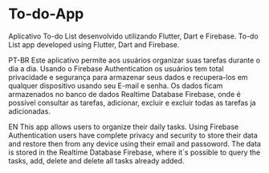 # To-do-App
Aplicativo To-do List desenvolvido utilizando Flutter, Dart e Firebase.
To-do List app developed using Flutter, Dart and Firebase.

PT-BR
Este aplicativo permite aos usuários organizar suas tarefas durante o dia a dia. 
Usando o Firebase Authentication os usuários tem total privacidade e segurança para armazenar seus dados e recupera-los em qualquer dispositivo usando seu E-mail e senha. 
Os dados ficam armazenados no banco de dados Realtime Database Firebase, onde é possível consultar as tarefas, adicionar, excluir e excluir todas as tarefas ja adicionadas. 

EN
This app allows users to organize their daily tasks. 
Using Firebase Authentication users have complete privacy and security to store their data and restore then from any device using their email and passoword. 
The data is stored in the Realtime Database Firebase, where it´s possible to query the tasks, add, delete and delete all tasks already added.
